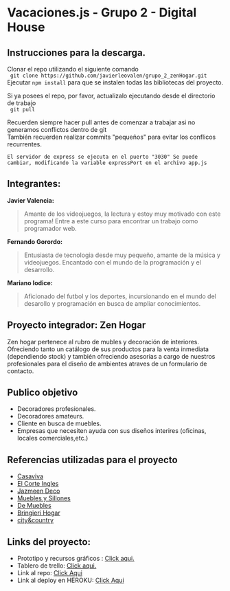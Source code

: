 # Vacaciones.js - Grupo 2 - Digital House

## Instrucciones para la descarga.
Clonar el repo utilizando el siguiente comando  
 ``` git clone https://github.com/javierleovalen/grupo_2_zenHogar.git```  
 Ejecutar ```npm install``` para que se instalen todas las bibliotecas del proyecto.
   
     
 Si ya posees el repo, por favor, actualizalo ejecutando desde el directorio de trabajo  
 ``` git pull```  
  
    
Recuerden siempre hacer pull antes de comenzar a trabajar asi no generamos conflictos dentro de git  
También recuerden realizar commits "pequeños" para evitar los conflicos recurrentes.
  
    
    El servidor de express se ejecuta en el puerto "3030" Se puede cambiar, modificando la variable expressPort en el archivo app.js
## Integrantes:
  **Javier Valencia:**  
  >Amante de los videojuegos, la lectura y estoy muy motivado con este programa! Entre a este curso para encontrar un trabajo como programador web.  

  **Fernando Gorordo:**
  > Entusiasta de tecnologia desde muy pequeño, amante de la música y videojuegos. Encantado con el mundo de la programación y el desarrollo.  

  **Mariano Iodice:**  
  >Aficionado del futbol y los deportes, incursionando en el mundo del desarollo y programación en busca de ampliar conocimientos.

  ## Proyecto integrador: Zen Hogar
  Zen hogar pertenece al rubro de mubles y decoración de interiores. Ofreciendo tanto un catálogo de sus productos para la venta inmediata (dependiendo stock) y también ofreciendo asesorias a cargo de nuestros profesionales para el diseño de ambientes atraves de un formulario de contacto.

  ## Publico objetivo
  - Decoradores profesionales.
  - Decoradores amateurs.
  - Cliente en busca de muebles.
  - Empresas que necesiten ayuda con sus diseños interires (oficinas, locales comerciales,etc.)

  ## Referencias utilizadas para el proyecto
  * [Casaviva](https://www.casaviva.es/)
  * [El Corte Ingles](https://www.elcorteingles.es/#)
  * [Jazmeen Deco](https://www.jazmeendeco.com.ar/)
  * [Muebles y Sillones](https://mueblesysillones.com.ar/)
  * [De Muebles](https://www.demuebles.com.ar/)
  * [Bringieri Hogar](https://www.bringerihogar.com.ar/)
  * [city&country](https://www.cityandcountrymuebles.com/)

  ## Links del proyecto:
  * Prototipo y recursos gráficos : [Click aqui.](https://drive.google.com/drive/folders/18SUJTDAlydAkLCtkEFmB0sS-CYTZuZPU?usp=sharing)  
  * Tablero de trello: [Click aqui.](https://trello.com/b/QsoOwSGN/digital-house-proyecto-integrador)
  * Link al repo: [Click Aqui](https://github.com/javierleovalen/grupo_2_zenHogar)
  * Link al deploy en HEROKU: [Click Aqui](https://zenhogar.herokuapp.com)